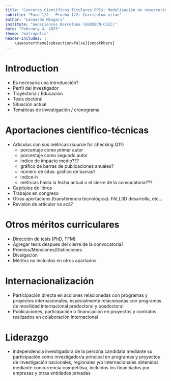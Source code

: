 ```yaml
---
title: "Concurso Científicos Titulares OPIs: Modelización de reservorios naturales - Investigación de peligros geológicos"
subtitle: "Fase 1/2 - Prueba 1/2: Curriculum vitae"
author: "Leonardo Mingari"
institute: "Geosciences Barcelona (GEO3BCN-CSIC)"
date: "February 4, 2025"
theme: "metropolis"
header-includes: |
    \useoutertheme[subsection=false]{smoothbars}
---
```


# Introduction

- Es necesaria una introducción?
- Perfil del investigador
- Trayectoria / Educación
- Tesis doctoral
- Situación actual
- Temáticas de investigación / cronograma

# Aportaciones científico-técnicas
  - Articulos con sus métricas (source for checking Q1?)
    - porcentaje como primer autor
    - porcentaje como segundo autor
    - índice de impacto medio???
    - gráfico de barras de publicaciones anuales?
    - número de citas: gráfico de barras?
    - indice-h
    - métricas hasta la fecha actual o el cierre de la convocatoria???
  - Capítulos de libros
  - Trabajos en congreso
  - Otras aportacions (transferencia tecnológica): FALL3D desarrollo, etc...
  - Revisión de artícular va acá?

# Otros méritos curriculares
  - Dirección de tesis (PhD, TFM)
  - Agregar tesis despues del cierre de la convocatoria?
  - Premios/Menciones/Distinciones
  - Divulgación
  - Méritos no incluidos en otros apartados

# Internacionalización
  - Participación directa en acciones relacionadas con programas y proyectos internacionales, especialmente relacionadas con programas de movilidad internacional predoctoral y posdoctoral
  -  Publicaciones, participación o financiación en proyectos y contratos realizados en colaboración internacional

# Liderazgo
  -  independencia investigadora de la persona candidata mediante su participación como investigador/a principal en programas y proyectos de investigación nacionales, regionales y/o internacionales obtenidos mediante concurrencia competitiva, incluidos los financiados por empresas y otras entidades privadas
